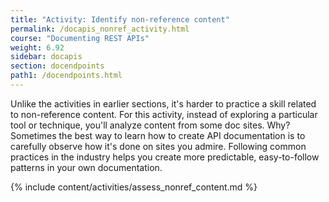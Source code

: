 ```yaml
---
title: "Activity: Identify non-reference content"
permalink: /docapis_nonref_activity.html
course: "Documenting REST APIs"
weight: 6.92
sidebar: docapis
section: docendpoints
path1: /docendpoints.html
---
```


Unlike the activities in earlier sections, it's harder to practice a skill related to non-reference content. For this activity, instead of exploring a particular tool or technique, you'll analyze content from some doc sites. Why? Sometimes the best way to learn how to create API documentation is to carefully observe how it's done on sites you admire. Following common practices in the industry helps you create more predictable, easy-to-follow patterns in your own documentation.

{% include content/activities/assess_nonref_content.md %}
